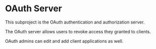 OAuth Server
============
This subproject is the OAuth authentication and authorization server.

The OAuth server allows users to revoke access they granted to clients.

OAuth admins can edit and add client applications as well.